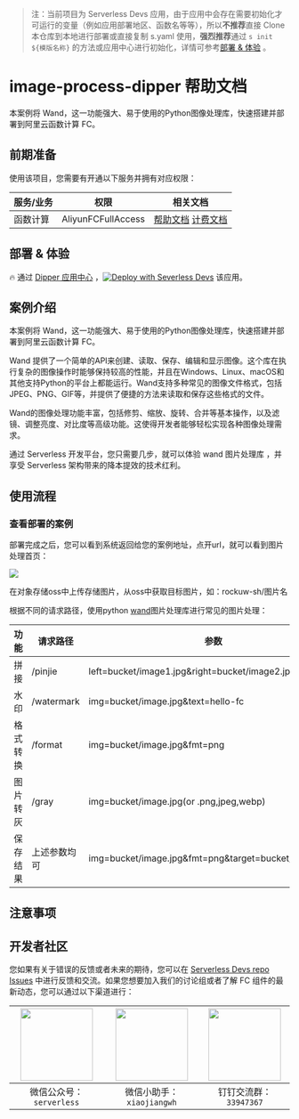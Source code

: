 
> 注：当前项目为 Serverless Devs 应用，由于应用中会存在需要初始化才可运行的变量（例如应用部署地区、函数名等等），所以**不推荐**直接 Clone 本仓库到本地进行部署或直接复制 s.yaml 使用，**强烈推荐**通过 `s init ${模版名称}` 的方法或应用中心进行初始化，详情可参考[部署 & 体验](#部署--体验) 。

# image-process-dipper 帮助文档

<description>

本案例将 Wand，这一功能强大、易于使用的Python图像处理库，快速搭建并部署到阿里云函数计算 FC。

</description>

<codeUrl>



</codeUrl>
<preview>



</preview>


## 前期准备

使用该项目，您需要有开通以下服务并拥有对应权限：

<service>



| 服务/业务 |  权限  | 相关文档 |
| --- |  --- | --- |
| 函数计算 |  AliyunFCFullAccess | [帮助文档](https://help.aliyun.com/product/2508973.html) [计费文档](https://help.aliyun.com/document_detail/2512928.html) |

</service>

<remark>



</remark>

<disclaimers>



</disclaimers>

## 部署 & 体验

<appcenter>
   
:fire: 通过 [Dipper 应用中心](https://devs.console.aliyun.com/applications/createtemplate=image-process-dipper) ，[![Deploy with Severless Devs](https://img.alicdn.com/imgextra/i1/O1CN01w5RFbX1v45s8TIXPz_!!6000000006118-55-tps-95-28.svg)](https://devs.console.aliyun.com/applications/createtemplate=image-process-dipper) 该应用。
   
</appcenter>
<deploy>

</deploy>

## 案例介绍

<appdetail id="flushContent">

本案例将 Wand，这一功能强大、易于使用的Python图像处理库，快速搭建并部署到阿里云函数计算 FC。

Wand 提供了一个简单的API来创建、读取、保存、编辑和显示图像。这个库在执行复杂的图像操作时能够保持较高的性能，并且在Windows、Linux、macOS和其他支持Python的平台上都能运行。Wand支持多种常见的图像文件格式，包括JPEG、PNG、GIF等，并提供了便捷的方法来读取和保存这些格式的文件。

Wand的图像处理功能丰富，包括修剪、缩放、旋转、合并等基本操作，以及滤镜、调整亮度、对比度等高级功能。这使得开发者能够轻松实现各种图像处理需求。

通过 Serverless 开发平台，您只需要几步，就可以体验 wand 图片处理库 ，并享受 Serverless 架构带来的降本提效的技术红利。

</appdetail>

## 使用流程

<usedetail id="flushContent">

### 查看部署的案例

部署完成之后，您可以看到系统返回给您的案例地址，点开url，就可以看到图片处理首页：

![](https://img.alicdn.com/imgextra/i1/O1CN019J0wHL1i0LpODWgIf_!!6000000004350-0-tps-2868-1554.jpg)

在对象存储oss中上传存储图片，从oss中获取目标图片，如：rockuw-sh/图片名

根据不同的请求路径，使用python [wand](https://docs.wand-py.org/en/0.5.6/index.html)图片处理库进行常见的图片处理：

| 功能   | 请求路径      | 参数                                                    |   
|------|-----------|-------------------------------------------------------|  
| 拼接   | /pinjie   | left=bucket/image1.jpg&right=bucket/image2.jpg        |    
| 水印   | /watermark | img=bucket/image.jpg&text=hello-fc                    |    
| 格式转换 | /format   | img=bucket/image.jpg&fmt=png                          |    
| 图片转灰 | /gray | img=bucket/image.jpg(or .png,jpeg,webp)               |
| 保存结果 | 上述参数均可    | img=bucket/image.jpg&fmt=png&target=bucket/output.png |


</usedetail>

## 注意事项

<matters id="flushContent">
</matters>


<devgroup>


## 开发者社区

您如果有关于错误的反馈或者未来的期待，您可以在 [Serverless Devs repo Issues](https://github.com/serverless-devs/serverless-devs/issues) 中进行反馈和交流。如果您想要加入我们的讨论组或者了解 FC 组件的最新动态，您可以通过以下渠道进行：

<p align="center">  

| <img src="https://serverless-article-picture.oss-cn-hangzhou.aliyuncs.com/1635407298906_20211028074819117230.png" width="130px" > | <img src="https://serverless-article-picture.oss-cn-hangzhou.aliyuncs.com/1635407044136_20211028074404326599.png" width="130px" > | <img src="https://images.devsapp.cn/fc-faq/33947367.png" width="130px" > |
| --------------------------------------------------------------------------------------------------------------------------------- | --------------------------------------------------------------------------------------------------------------------------------- | --------------------------------------------------------------------------------------------------------------------------------- |
| <center>微信公众号：`serverless`</center>                                                                                         | <center>微信小助手：`xiaojiangwh`</center>                                                                                        | <center>钉钉交流群：`33947367`</center>                                                                                           |
</p>
</devgroup>
